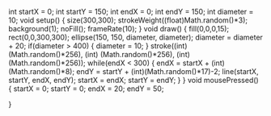 
int startX = 0;
int startY = 150;
int endX = 0;
int endY = 150;
int diameter = 10;
void setup()
{
  size(300,300);
  strokeWeight((float)Math.random()*3);
  background(1);
  noFill();
  frameRate(10);
}
void draw()
{
  fill(0,0,0,15);
  rect(0,0,300,300);
  ellipse(150, 150, diameter, diameter);
  diameter = diameter + 20;
  if(diameter > 400)
    {
      diameter = 10;
    }
  stroke((int) (Math.random()*256), (int) (Math.random()*256), (int) (Math.random()*256));
  while(endX < 300)
    {
      endX = startX + (int)(Math.random()*8);
      endY = startY + (int)(Math.random()*17)-2;
      line(startX, startY, endX, endY);
      startX = endX;
      startY = endY;
    }
}
void mousePressed()
{
  startX = 0;
  startY = 0;
  endX = 20;
  endY = 50;

}
